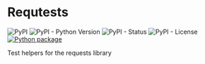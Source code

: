 # Requtests

![PyPI](https://img.shields.io/pypi/v/requtests)
![PyPI - Python Version](https://img.shields.io/pypi/pyversions/requtests)
![PyPI - Status](https://img.shields.io/pypi/status/requtests)
![PyPI - License](https://img.shields.io/pypi/l/requtests)
[![Python package](https://github.com/funnel-io/requtests/actions/workflows/python-package.yml/badge.svg)](https://github.com/funnel-io/requtests/actions/workflows/python-package.yml)

Test helpers for the requests library
